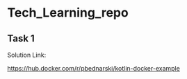 # Tech_Learning_repo

## Task 1

Solution Link: 

https://hub.docker.com/r/pbednarski/kotlin-docker-example
